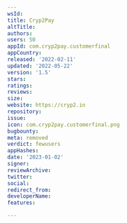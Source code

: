 ```yaml
---
wsId: 
title: Cryp2Pay
altTitle: 
authors: 
users: 50
appId: com.cryp2pay.customerfinal
appCountry: 
released: '2022-02-11'
updated: '2022-05-22'
version: '1.5'
stars: 
ratings: 
reviews: 
size: 
website: https://cryp2.in
repository: 
issue: 
icon: com.cryp2pay.customerfinal.png
bugbounty: 
meta: removed
verdict: fewusers
appHashes: 
date: '2023-01-02'
signer: 
reviewArchive: 
twitter: 
social: 
redirect_from: 
developerName: 
features: 

---
```


